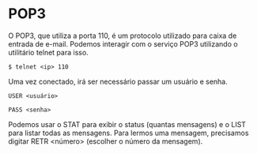 # POP3

O POP3, que utiliza a porta 110, é um protocolo utilizado para caixa de entrada de e-mail. Podemos interagir com o serviço POP3 utilizando o utilitário telnet para isso.

```
$ telnet <ip> 110
```

Uma vez conectado, irá ser necessário passar um usuário e senha.

```
USER <usuário>

PASS <senha>
```

Podemos usar o STAT para exibir o status (quantas mensagens) e o LIST para listar todas as mensagens. Para lermos uma mensagem, precisamos digitar RETR <número> (escolher o número da mensagem).